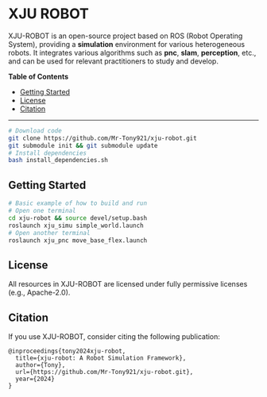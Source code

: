 # XJU ROBOT
XJU-ROBOT is an open-source project based on ROS (Robot Operating System), providing a **simulation** environment for various heterogeneous robots. It integrates various algorithms such as **pnc**, **slam**, **perception**, etc., and can be used for relevant practitioners to study and develop.

**Table of Contents**
- [Getting Started](#getting-started)
- [License](#license)
- [Citation](#citation)

---

```bash
# Download code
git clone https://github.com/Mr-Tony921/xju-robot.git
git submodule init && git submodule update
# Install dependencies
bash install_dependencies.sh
```

## Getting Started

```bash
# Basic example of how to build and run
# Open one terminal
cd xju-robot && source devel/setup.bash
roslaunch xju_simu simple_world.launch
# Open another terminal
roslaunch xju_pnc move_base_flex.launch
```

## License

All resources in XJU-ROBOT are licensed under fully permissive licenses (e.g., Apache-2.0).

## Citation

If you use XJU-ROBOT, consider citing the following publication:

```
@inproceedings{tony2024xju-robot,
  title={xju-robot: A Robot Simulation Framework},
  author={Tony},
  url={https://github.com/Mr-Tony921/xju-robot.git},
  year={2024}
}
```
